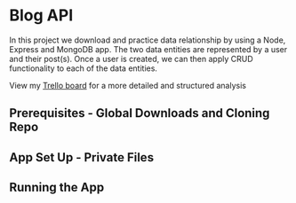 # Blog API
In this project we download and practice data relationship by using a Node, Express and MongoDB app. The two data entities are represented by a user and their post(s). Once a user is created, we can then apply CRUD functionality to each of the data entities. 

View my [Trello board](https://trello.com/b/a2z1tiWO/unit-2-project) for a more detailed and structured analysis 
## Prerequisites - Global Downloads and Cloning Repo

## App Set Up - Private Files

## Running the App







